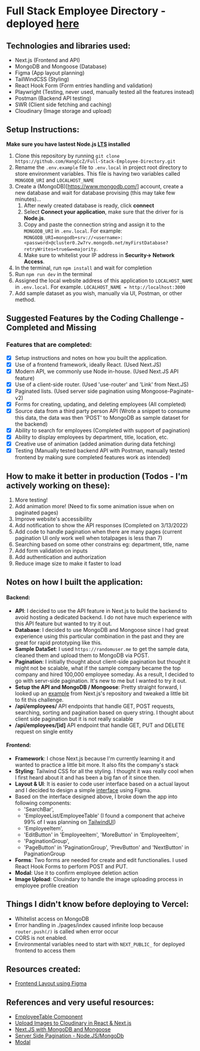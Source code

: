 
# Full Stack Employee Directory - deployed [here](https://code-challenge-for-postlight.vercel.app)

## Technologies and libraries used:

- Next.js (Frontend and API)
- MongoDB and Mongoose (Database)
- Figma (App layout planning)
- TailWindCSS (Styling)
- React Hook Form (Form entries handling and validation)
- Playwright (Testing, never used, manually tested all the features instead)
- Postman (Backend API testing)
- SWR (Client side fetching and caching)
- Cloudinary (Image storage and upload)

## Setup Instructions:

**Make sure you have lastest Node.js [LTS](https://nodejs.org/en/download/) installed**

1. Clone this repository by running `git clone https://github.com/HangCcZ/Full-Stack-Employee-Directory.git`
2. Rename the `.env.example` file to `.env.local` in project root directory to store environment variables. This file is having two variables called `MONGODB_URI` and `LOCALHOST_NAME`
3. Create a (MongoDB)[https://www.mongodb.com/] account, create a new database and wait for database provising (this may take few minutes)...
   1. After newly created database is ready, click **connect**
   2. Select **Connect your application**, make sure that the driver for is **Node.js**.
   3. Copy and paste the connection string and assign it to the `MONGODB_URI` in `.env.local`. For example: `MONGODB_URI=mongodb+srv://<username>:<password>@cluster0.2w7rv.mongodb.net/myFirstDatabase?retryWrites=true&w=majority`.
   4. Make sure to whitelist your IP address in **Security-> Network Access**.
4. In the terminal, run `npm install` and wait for completion
5. Run `npm run dev` in the terminal
6. Assigned the local website address of this application to `LOCALHOST_NAME` in `.env.local`. For example. `LOCALHOST_NAME = http://localhost:3000`
7. Add sample dataset as you wish, manually via UI, Postman, or other method.

## Suggested Features by the Coding Challenge - Completed and Missing

### Features that are completed:

- [x] Setup instructions and notes on how you built the application.
- [x] Use of a frontend framework, ideally React. (Used Next.JS)
- [x] Modern API, we commonly use Node in-house. (Used Next.JS API feature)
- [x] Use of a client-side router. (Used 'use-router' and 'Link' from Next.JS)
- [x] Paginated lists. (Used server side pagination using Mongoose-Paginate-v2)
- [x] Forms for creating, updating, and deleting employees (All completed)
- [x] Source data from a third party person API (Wrote a snippet to consume this data, the data was then 'POST' to MongoDB as sample dataset for the backend)
- [x] Ability to search for employees (Completed with support of pagination)
- [x] Ability to display employees by department, title, location, etc.
- [x] Creative use of animation (added animation during data fetching)
- [x] Testing (Manually tested backend API with Postman, manually tested frontend by making sure completed features work as intended)

## How to make it better in production (Todos - I'm actively working on these):

1. More testing!
2. Add animation more! (Need to fix some animation issue when on paginated pages)
3. Improve website's accessibility
4. Add notification to show the API responses (Completed on 3/13/2022)
5. Add code to handle pagination when there are many pages (current pagination UI only work well when totalpages is less than 7)
6. Searching based on some other constrains eg: department, title, name
7. Add form validation on inputs
8. Add authentication and authorization
9. Reduce image size to make it faster to load

## Notes on how I built the application:

#### Backend:

- **API**: I decided to use the API feature in Next.js to build the backend to avoid hosting a dedicated backend. I do not have much experience with this API feature but wanted to try it out.
- **Database**: I decided to use MongoDB and Mongoose since I had great experience using this particular combination in the past and they are great for rapid prototyping like this.
- **Sample DataSet**: I used `https://randomuser.me` to get the sample data, cleaned them and upload them to MongoDB via POST.
- **Pagination**: I initially thought about client-side pagination but thought it might not be scalable, what if the sample company became the top company and hired 100,000 employee someday. As a result, I decided to go with servr-side pagination. It's new to me but I wanted to try it out.
- **Setup the API and MongoDB / Mongoose**: Pretty straight forward, I looked up an [example](<(https://github.com/vercel/next.js/blob/canary/examples/with-mongodb-mongoose/pages/api/pets/index.js)>) from Next.js's repository and tweaked a little bit to fit this challenge.
- **/api/employees/** API endpoints that handle GET, POST requests, searching, sorting and pagination based on query string. I thought about client side pagination but it is not really scalable
- **/api/employees/[id]** API endpoint that handle GET, PUT and DELETE request on single entity

#### Frontend:

- **Framework**: I chose Next.js because I'm currently learning it and wanted to practice a little bit more. It also fits the company's stack
- **Styling**: Tailwind CSS for all the styling. I thought it was really cool when I first heard about it and has been a big fan of it since then.
- **Layout & UI**: It is easier to code user interface based on a actual layout and I decided to design a simple [interface](https://www.figma.com/file/QtY5OKXeMUcxx1cH1uZFhj/Employee-Directory---Postlight?node-id=0%3A1) using Figma.
- Based on the interface designed above, I broke down the app into following components:
  - 'SearchBar',
  - 'EmployeeList/EmployeeTable' (I found a component that acheive 99% of I was planning on [TailwindUI](https://tailwindui.com/components/application-ui/lists/tables))
  - 'EmployeeItem',
  - 'EditButton' in 'EmployeeItem', 'MoreButton' in 'EmployeeItem',
  - 'PaginationGroup',
  - 'PageButton' in 'PaginationGroup', 'PrevButton' and 'NextButton' in PaginationGroup
- **Forms**: Two forms are needed for create and edit functionalies. I used React Hook Forms to perform POST and PUT.
- **Modal**: Use it to confirm employee deletion action
- **Image Upload**: Clouindary to handle the image uploading process in employee profile creation

## Things I didn't know before deploying to Vercel:

- Whitelist access on MongoDB
- Error handling in ./pages/index caused infinite loop because `router.push(/)` is called when error occur
- CORS is not enabled.
- Environmental variables need to start with `NEXT_PUBLIC_` for deployed frontend to access them

## Resources created:

- [Frontend Layout using Figma](https://www.figma.com/file/QtY5OKXeMUcxx1cH1uZFhj/Employee-Directory---Postlight?node-id=0%3A1)

## References and very useful resources:

- [EmployeeTable Component](https://tailwindui.com/components/application-ui/lists/tables)
- [Upload Images to Cloudinary in React & Next.js](https://www.youtube.com/watch?v=7lhUsK-FxYI&ab_channel=ColbyFayock)
- [Next.JS with MongoDB and Mongoose](https://github.com/vercel/next.js/blob/canary/examples/with-mongodb-mongoose/pages/api/pets/index.js)
- [Server Side Pagination - Node.JS/MongoDb](https://www.bezkoder.com/node-js-mongodb-pagination/)
- [Modal](https://www.creative-tim.com/learning-lab/tailwind-starter-kit/documentation/react/modals/regular)

